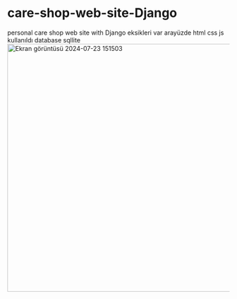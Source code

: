 # care-shop-web-site-Django
personal care shop web site with Django
eksikleri var
arayüzde html css js kullanıldı
database sqllite 
<img width="561" alt="Ekran görüntüsü 2024-07-23 151503" src="https://github.com/user-attachments/assets/cc39b8cb-13e9-448e-baca-fe8ad0619811">
